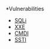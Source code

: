 *Vulnerabilities
  * [SQLi](https://github.com/LostErr0r/Bestiary/blob/main/SQLi/SQLi.md)
  * [XXE](https://github.com/LostErr0r/Bestiary/blob/main/XXE/XXE.md)
  * [CMDI](https://github.com/LostErr0r/Bestiary/blob/main/CMDi/CMDi.md)
  * [SSTI](https://github.com/LostErr0r/Bestiary/blob/main/SSTI/Server%20Side%20Template%20Injection.md)
